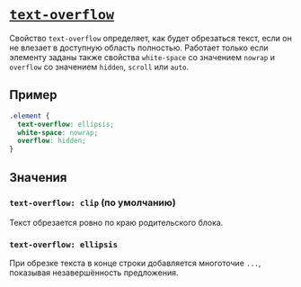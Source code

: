 # [`text-overflow`](../index.md)

Свойство `text-overflow` определяет, как будет обрезаться текст, если он не влезает в доступную область полностью. Работает только если элементу заданы также свойства `white-space` со значением `nowrap` и `overflow` со значением `hidden`, `scroll` или `auto`.

## Пример

```css
.element {
  text-overflow: ellipsis;
  white-space: nowrap;
  overflow: hidden;
}
```

## Значения

### `text-overflow: clip` (по умолчанию)

Текст обрезается ровно по краю родительского блока.

### `text-overflow: ellipsis`

При обрезке текста в конце строки добавляется многоточие `...`, показывая незавершённость предложения.
